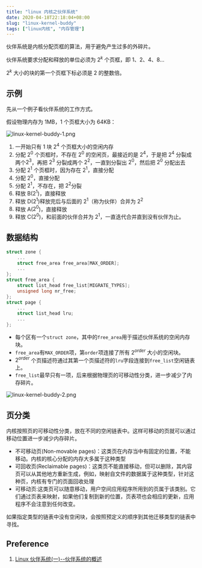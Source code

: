 ```yaml
---
title: "linux 内核之伙伴系统"
date: 2020-04-18T22:18:04+08:00
slug: "linux-kernel-buddy"
tags: ["linux内核", "内存管理"]
---
```


伙伴系统是内核分配页框的算法，用于避免产生过多的外碎片。

伙伴系统要求分配和释放的单位必须为 $2^k$ 个页框，即 1、2、4、8...

$2^k$ 大小的块的第一个页框下标必须是 2 的整数倍。

## 示例

先从一个例子看伙伴系统的工作方式。

假设物理内存为 1MB，1 个页框大小为 64KB：

![linux-kernel-buddy-1.png](/images/linux-kernel-buddy-1.png)

1. 一开始只有 1 块 $2^4$ 个页框大小的空闲内存
2. 分配 $2^0$ 个页框时，不存在 $2^0$ 的空闲页，最接近的是 $2^4$，于是把 $2^4$ 分裂成两个$2^3$，再把 $2^3$ 分裂成两个 $2^2$，一直到分裂出 $2^0$，然后把 $2^0$ 分配出去
3. 分配 $2^1$ 个页框时，因为存在 $2^1$，直接分配
4. 分配 $2^0$，直接分配
5. 分配 $2^1$，不存在，把 $2^2$分裂
6. 释放 B($2^1$)，直接释放
7. 释放 D($2^1$)释放完后与后面的 $2^1$（称为伙伴）合并为 $2^2$
8. 释放 A($2^0$)，直接释放
9. 释放 C($2^0$)，和前面的伙伴合并为 $2^1$，一直迭代合并直到没有伙伴为止。

## 数据结构

```c
struct zone {
    ...
    struct free_area free_area[MAX_ORDER];
    ...
};
struct free_area {
    struct list_head free_list[MIGRATE_TYPES];
    unsigned long nr_free;
};
struct page {
    ...
    struct list_head lru;
    ...
};
```

- 每个区有一个`struct zone`，其中的`free_area`用于描述伙伴系统的空闲内存块。
- `free_area`有`MAX_ORDER`项，第`order`项连接了所有 $2^{order}$ 大小的空闲块。
- $2^{order}$ 个页描述符通过其第一个页描述符的`lru`字段连接到`free_list`空闲链表上。
- `free_list`最早只有一项，后来根据物理页的可移动性分类，进一步减少了内存碎片。

![linux-kernel-buddy-2.png](/images/linux-kernel-buddy-2.png)

## 页分类

内核按照页的可移动性分类，放在不同的空闲链表中。这样可移动的页就可以通过移动位置进一步减少内存碎片。

- 不可移动页(Non-movable pages)：这类页在内存当中有固定的位置，不能移动。内核的核心分配的内存大多属于这种类型
- 可回收页(Reclaimable pages)：这类页不能直接移动，但可以删除，其内容页可以从其他地方重新生成，例如，映射自文件的数据属于这种类型，针对这种页，内核有专门的页面回收处理
- 可移动页:这类页可以随意移动，用户空间应用程序所用到的页属于该类别。它们通过页表来映射，如果他们复制到新的位置，页表项也会相应的更新，应用程序不会注意到任何改变。

如果指定类型的链表中没有空闲块，会按照预定义的顺序到其他迁移类型的链表中寻找。

## Preference

1. [Linux 伙伴系统(一)--伙伴系统的概述](https://blog.csdn.net/vanbreaker/article/details/7605367)
